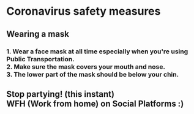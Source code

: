 <!DOCTYPE html>

<html>
 
  <body>
    <h1> Coronavirus safety measures </h1>
    <h2> Wearing a mask </h2>
    <h3> 1. Wear a face mask at all time especially when you're using Public Transportation. <br> 2. Make sure the mask covers your mouth and nose. <br> 3. The lower part of the mask should be below your chin. </h3>
    <h2> Stop partying! (this instant) <br> WFH (Work from home) on Social Platforms :) </h2>
    
  </body>
</html>
